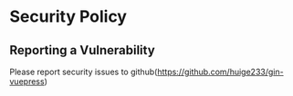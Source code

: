 # Security Policy

## Reporting a Vulnerability

Please report security issues to github(https://github.com/huige233/gin-vuepress)
